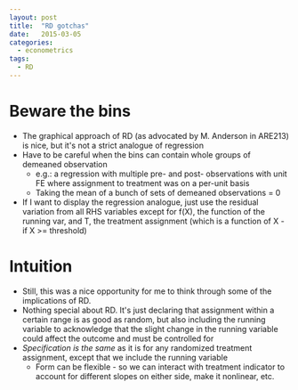 ```yaml
---
layout: post
title:  "RD gotchas"
date:   2015-03-05
categories:
  - econometrics
tags: 
  - RD
---
```


# Beware the bins

- The graphical approach of RD (as advocated by M. Anderson in ARE213) is nice, but it's not a strict analogue of  regression
- Have to be careful when the bins can contain whole groups of demeaned observation
    + e.g.: a regression with multiple pre- and post- observations with unit FE where assignment to treatment was on a per-unit basis
    + Taking the mean of a bunch of sets of demeaned observations = 0
- If I want to display the regression analogue, just use the residual variation from all RHS variables except for f(X), the function of the running var, and T, the treatment assignment (which is a function of X - if X >= threshold)

# Intuition

- Still, this was a nice opportunity for me to think through some of the implications of RD.
- Nothing special about RD. It's just declaring that assignment within a certain range is as good as random, but also including the running variable to acknowledge that the slight change in the running variable could affect the outcome and must be controlled for
- *Specification is the same* as it is for any randomized treatment assignment, except that we include the running variable
    + Form can be flexible - so we can interact with treatment indicator to account for different slopes on either side, make it nonlinear, etc.
